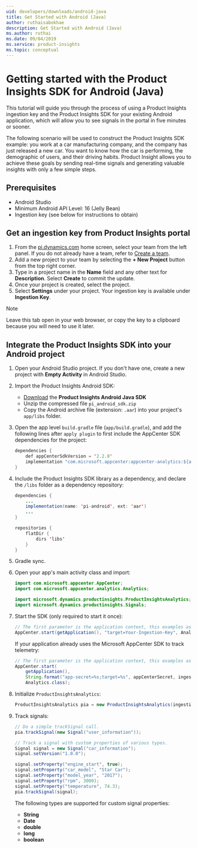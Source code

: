 ```yaml
---
uid: developers/downloads/android-java
title: Get Started with Android (Java)
author: ruthaisabokhae
description: Get Started with Android (Java)
ms.author: ruthai
ms.date: 09/04/2019
ms.service: product-insights
ms.topic: conceptual
---
```

# Getting started with the Product Insights SDK for Android (Java)

This tutorial will guide you through the process of using a Product Insights ingestion key and the Product Insights SDK for your existing Android application, which will allow you to see signals in the portal in five minutes or sooner.

The following scenario will be used to construct the Product Insights SDK example: you work at a car manufacturing company, and the company has just released a new car. You want to know how the car is performing, the demographic of users, and their driving habits. Product Insight allows you to achieve these goals by sending real-time signals and generating valuable insights with only a few simple steps.

## Prerequisites
* Android Studio
* Minimum Android API Level: 16 (Jelly Bean)
* Ingestion key (see below for instructions to obtain)

## Get an ingestion key from Product Insights portal
1. From the [pi.dynamics.com](http://pi.dynamics.com) home screen, select your team from the left panel. If you do not already have a team, refer to [Create a team](/topics/developers/quick-starts/create-a-team.md).
2. Add a new project to your team by selecting the **+ New Project** button from the top right corner.
3. Type in a project name in the **Name** field and any other text for **Description**. Select **Create** to commit the update.
4. Once your project is created, select the project.
5. Select **Settings** under your project. Your ingestion key is available under **Ingestion Key**.

> [!NOTE]
> Leave this tab open in your web browser, or copy the key to a clipboard because you will need to use it later.

## Integrate the Product Insights SDK into your Android project
1. Open your Android Studio project. If you don't have one, create a new project with **Empty Activity** in Android Studio.

2. Import the Product Insights Android SDK:
    * [Download](https://download.pi.dynamics.com/sdk/ProductInsightsSenders/pi_android_sdk.zip) the **Product Insights Android Java SDK**
    * Unzip the compressed file `pi_android_sdk.zip`
    * Copy the Android archive file (extension: `.aar`) into your project's `app/libs` folder.

3. Open the app level `build.gradle` file (`app/build.gradle`), and add the following lines after ```apply plugin``` to first include the AppCenter SDK dependencies for the project:

    ```java
    dependencies {
        def appCenterSdkVersion = '2.2.0'
        implementation "com.microsoft.appcenter:appcenter-analytics:${appCenterSdkVersion}"
    }
    ```
4. Include the Product Insights SDK library as a dependency, and declare the `/libs` folder as a dependency repository:

    ```java
    dependencies {
        ...
        implementation(name: 'pi-android', ext: 'aar')
        ...
    }

    repositories {
        flatDir {
            dirs 'libs'
        }
    }
    ```
5. Gradle sync.

6. Open your app's main activity class and import:

    ```java
    import com.microsoft.appcenter.AppCenter;
    import com.microsoft.appcenter.analytics.Analytics;

    import microsoft.dynamics.productinsights.ProductInsightsAnalytics;
    import microsoft.dynamics.productinsights.Signals;
    ```

7. Start the SDK (only required to start it once):

    ```java
    // The first parameter is the application context, this examples assumes it is called from an Activity.
    AppCenter.start(getApplication(), "target=Your-Ingestion-Key", Analytics.class);
    ```

    If your application already uses the Microsoft AppCenter SDK to track telemetry:
    ```java
    // The first parameter is the application context, this examples assumes it is called from an Activity.
    AppCenter.start(
        getApplication(),
        String.format("app-secret=%s;target=%s", appCenterSecret, ingestionKey),
        Analytics.class);
    ```

8. Initialize `ProductInsightsAnalytics`:

    ```java
    ProductInsightsAnalytics pia = new ProductInsightsAnalytics(ingestionKey);
    ```

9. Track signals:

    ```java
    // Do a simple trackSignal call.
    pia.trackSignal(new Signal("user_information"));

    // Track a signal with custom properties of various types.
    Signal signal = new Signal("car_information");
    signal.setVersion("1.0.0");

    signal.setProperty("engine_start", true);
    signal.setProperty("car_model", "Star Car");
    signal.setProperty("model_year", "2017");
    signal.setProperty("rpm", 3000);
    signal.setProperty("temperature", 74.3);
    pia.trackSignal(signal);
    ```

    The following types are supported for custom signal properties:
    - **String**
    - **Date**
    - **double**
    - **long**
    - **boolean**
